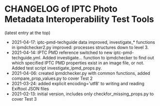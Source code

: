 # CHANGELOG of IPTC Photo Metadata Interoperability Test Tools

(latest entry at the top)

* 2021-04-17: iptc-pmd-techguide data improved, investigate_* functions in ipmdchecker2.py improved: processes structures down to level 3.
* 2021-04-14: IPTC PMD reference switched to new iptc-pmd-techguide.yml. Added investigate... function to ipmdchecker to find out which specified IPTC PMD properties exist in an image file, or not. Added test script investigate_ipmd_props.py.
* 2021-04-06: created ipmdchecker.py with common functions, added compare_prop_values.py to cover Test 2
* 2021-03-24: added explicit encoding='utf8' to writing and reading Exiftool JSON files
* 2021-02-13: initial version, includes only checkfor_missing_props.py to cover Test 3
